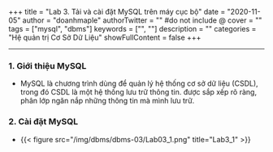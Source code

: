 +++
title = "Lab 3. Tải và cài đặt MySQL trên máy cục bộ"
date = "2020-11-05"
author = "doanhmaple"
authorTwitter = "" #do not include @
cover = ""
tags = ["mysql", "dbms"]
keywords = ["", ""]
description = ""
categories = "Hệ quản trị Cơ Sở Dữ Liệu"
showFullContent = false
+++

---

### 1. Giới thiệu MySQL

- MySQL là chương trình dùng để quản lý hệ thống cơ sở dữ liệu (CSDL), trong đó CSDL là một hệ thống lưu trữ thông tin. được sắp xếp rõ ràng, phân lớp ngăn nắp những thông tin mà mình lưu trữ.

### 2. Cài đặt MySQL

- {{< figure src="/img/dbms/dbms-03/Lab03_1.png" title="Lab3_1" >}}
